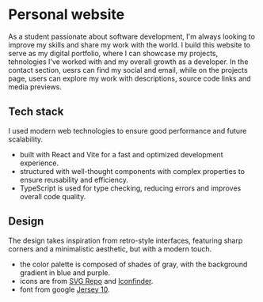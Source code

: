 # Personal website
As a student passionate about software development, I'm always looking to improve my skills and share my work with the world.
I build this website to serve as my digital portfolio, where I can showcase my projects, tehnologies I've worked with and my overall growth as a developer.
In the contact section, uesrs can find my social and email, while on the projects page, users can explore my work with descriptions, source code links and media previews.

## Tech stack
I used modern web technologies to ensure good performance and future scalability.
- built with React and Vite for a fast and optimized development experience.
- structured with well-thought components with complex properties to ensure reusability and efficiency.
- TypeScript is used for type checking, reducing errors and improves overall code quality.

## Design
The design takes inspiration from retro-style interfaces, featuring sharp corners and a minimalistic aesthetic, but with a modern touch.
- the color palette is composed of shades of gray, with the background gradient in blue and purple.
- icons are from [SVG Repo](https://www.svgrepo.com/) and [Iconfinder](https://www.iconfinder.com/).
- font from google [Jersey 10](https://fonts.google.com/specimen/Jersey+10).